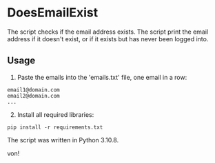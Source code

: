 # DoesEmailExist
The script checks if the email address exists. The script print the email address if it doesn't exist, or if it exists but has never been logged into.

## Usage
1. Paste the emails into the 'emails.txt' file, one email in a row:
```
email1@domain.com
email2@domain.com
...
```

2. Install all required libraries:
```
pip install -r requirements.txt
```

The script was written in Python 3.10.8.

von!
